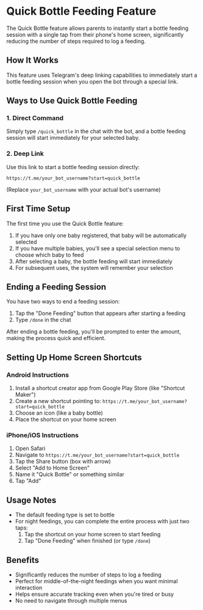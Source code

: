 # Quick Bottle Feeding Feature

The Quick Bottle feature allows parents to instantly start a bottle feeding session with a single tap from their phone's home screen, significantly reducing the number of steps required to log a feeding.

## How It Works

This feature uses Telegram's deep linking capabilities to immediately start a bottle feeding session when you open the bot through a special link.

## Ways to Use Quick Bottle Feeding

### 1. Direct Command
Simply type `/quick_bottle` in the chat with the bot, and a bottle feeding session will start immediately for your selected baby.

### 2. Deep Link
Use this link to start a bottle feeding session directly:
```
https://t.me/your_bot_username?start=quick_bottle
```
(Replace `your_bot_username` with your actual bot's username)

## First Time Setup

The first time you use the Quick Bottle feature:

1. If you have only one baby registered, that baby will be automatically selected
2. If you have multiple babies, you'll see a special selection menu to choose which baby to feed
3. After selecting a baby, the bottle feeding will start immediately
4. For subsequent uses, the system will remember your selection

## Ending a Feeding Session

You have two ways to end a feeding session:

1. Tap the "Done Feeding" button that appears after starting a feeding
2. Type `/done` in the chat

After ending a bottle feeding, you'll be prompted to enter the amount, making the process quick and efficient.

## Setting Up Home Screen Shortcuts

### Android Instructions
1. Install a shortcut creator app from Google Play Store (like "Shortcut Maker")
2. Create a new shortcut pointing to: `https://t.me/your_bot_username?start=quick_bottle`
3. Choose an icon (like a baby bottle)
4. Place the shortcut on your home screen

### iPhone/iOS Instructions
1. Open Safari
2. Navigate to `https://t.me/your_bot_username?start=quick_bottle`
3. Tap the Share button (box with arrow)
4. Select "Add to Home Screen"
5. Name it "Quick Bottle" or something similar
6. Tap "Add"

## Usage Notes

- The default feeding type is set to bottle
- For night feedings, you can complete the entire process with just two taps:
  1. Tap the shortcut on your home screen to start feeding
  2. Tap "Done Feeding" when finished (or type `/done`)

## Benefits

- Significantly reduces the number of steps to log a feeding
- Perfect for middle-of-the-night feedings when you want minimal interaction
- Helps ensure accurate tracking even when you're tired or busy
- No need to navigate through multiple menus 